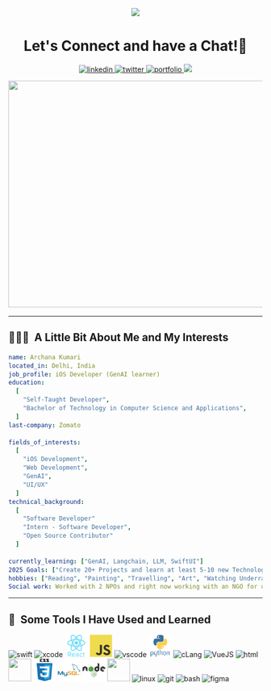 <p align="center">
  <img src="https://capsule-render.vercel.app/api?type=waving&color=gradient&text=Hello!&height=100&section=header"/>
</p>

<h1 align="center">
  Let's Connect and have a Chat!💬
</h1>

<p align="center">
  
  <a href="https://www.linkedin.com/in/arkumari2000/">
    <img height="50" alt="linkedin" src="https://github.com/user-attachments/assets/c9073b78-f0fb-4161-aa1a-3968c507aaca" />
  </a>
  
  <a href="https://x.com/Archana44757829">
    <img height="50" alt="twitter" src="https://github.com/user-attachments/assets/6b95103e-ce0b-45a3-8c56-97a6b86d8274" />
  </a>
  
  <a href="https://arkumari2000.github.io/">
    <img height="50" alt="portfolio" src="https://github.com/user-attachments/assets/1deb1db0-bf71-44f3-90db-e4b3540ceb2b" />
  </a>

  <a href="https://www.instagram.com/2000archie/">
    <img height="50" src="https://user-images.githubusercontent.com/46517096/166974368-9798f39f-1f46-499c-b14e-81f0a3f83a06.png"/>
  </a>
</p>

<img height="450" width="1200" src="https://developer.apple.com/ios/images/hero-s-ios_2x.jpg"/>

---

<h2> 👩🏼‍💻 &nbsp;A Little Bit About Me and My Interests</h2>

```yaml
name: Archana Kumari
located_in: Delhi, India
job_profile: iOS Developer (GenAI learner)
education:
  [
    "Self-Taught Developer",
    "Bachelor of Technology in Computer Science and Applications",
  ]
last-company: Zomato

fields_of_interests:
  [
    "iOS Development",
    "Web Development",
    "GenAI",
    "UI/UX"
  ]
technical_background:
  [
    "Software Developer"
    "Intern - Software Developer",
    "Open Source Contributor"
  ]
  
currently_learning: ["GenAI, Langchain, LLM, SwiftUI"]
2025 Goals: ["Create 20+ Projects and learn at least 5-10 new Technologies."]
hobbies: ["Reading", "Painting", "Travelling", "Art", "Watching Underrated Movies", "Teaching"]
Social work: Worked with 2 NPOs and right now working with an NGO for underprivileged children's education.
```
  
---  

<h2> 🚀 &nbsp;Some Tools I Have Used and Learned</h2>
<p align="left">
<img width="45" height="45" alt="swift" src="https://github.com/user-attachments/assets/e734ad51-6deb-4b05-bae2-6e1bbe3f90f5" />
<img width="45" height="45" alt="xcode" src="https://github.com/user-attachments/assets/ed2fe009-338d-42a8-8361-4aa814b04b4d" />
  <img src="https://raw.githubusercontent.com/devicons/devicon/master/icons/react/react-original-wordmark.svg" alt="react" width="45" height="45" />
  <img src="https://raw.githubusercontent.com/devicons/devicon/master/icons/javascript/javascript-original.svg" alt="javascript" width="45" height="45" />
<img src="https://cdn.jsdelivr.net/gh/devicons/devicon/icons/vscode/vscode-original.svg" alt="vscode" width="45" height="45"/>
<img src="https://raw.githubusercontent.com/devicons/devicon/master/icons/python/python-original-wordmark.svg" alt="python" width="45" height="45"/>
<img src="https://cdn.jsdelivr.net/gh/devicons/devicon/icons/c/c-original.svg" alt="cLang" width="45" height="45"/>


<img src="https://cdn.jsdelivr.net/gh/devicons/devicon/icons/vuejs/vuejs-original-wordmark.svg" alt="VueJS" width="45" height="45"/>
<img src="https://cdn.jsdelivr.net/gh/devicons/devicon/icons/html5/html5-original.svg" alt="html" width="45" height="45"/>
<img src="https://cdn.jsdelivr.net/gh/devicons/devicon@latest/icons/bootstrap/bootstrap-original-wordmark.svg" width="45" height="45" />
<img src="https://raw.githubusercontent.com/devicons/devicon/master/icons/css3/css3-original-wordmark.svg" alt="css3" width="45" height="45" />
<img src="https://raw.githubusercontent.com/devicons/devicon/master/icons/mysql/mysql-original-wordmark.svg" alt="mysql" width="45" height="45" />
<img src="https://raw.githubusercontent.com/devicons/devicon/master/icons/nodejs/nodejs-original-wordmark.svg" alt="nodejs" width="45" height="45" />
<img src="https://cdn.jsdelivr.net/gh/devicons/devicon/icons/amazonwebservices/amazonwebservices-plain-wordmark.svg" width="45" height="45"/>
<img src="https://cdn.jsdelivr.net/gh/devicons/devicon/icons/linux/linux-original.svg" alt="linux" width="45" height="45"/>       
<img src="https://cdn.jsdelivr.net/gh/devicons/devicon/icons/git/git-original.svg" alt="git" width="45" height="45"/>
<img src="https://cdn.jsdelivr.net/gh/devicons/devicon/icons/bash/bash-original.svg" alt="bash" width="45" height="45"/>
<img src="https://cdn.jsdelivr.net/gh/devicons/devicon/icons/figma/figma-original.svg" alt="figma" width="45" height="45"/>   
</p>
